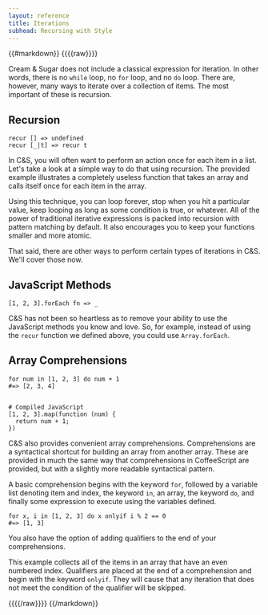 ```yaml
---
layout: reference
title: Iterations
subhead: Recursing with Style
---
```


{{#markdown}}
{{{{raw}}}}

Cream & Sugar does not include a classical expression for iteration. In other words, there is no `while` loop, no `for` loop, and no `do` loop. There are, however, many ways to iterate over a collection of items. The most important of these is recursion.

## Recursion

```
recur [] => undefined
recur [_|t] => recur t
```

In C&S, you will often want to perform an action once for each item in a list. Let's take a look at a simple way to do that using recursion. The provided example illustrates a completely useless function that takes an array and calls itself once for each item in the array.

Using this technique, you can loop forever, stop when you hit a particular value, keep looping as long as some condition is true, or whatever. All of the power of traditional iterative expressions is packed into recursion with pattern matching by default. It also encourages you to keep your functions smaller and more atomic.

That said, there are other ways to perform certain types of iterations in C&S. We'll cover those now.

## JavaScript Methods

```
[1, 2, 3].forEach fn => _
```

C&S has not been so heartless as to remove your ability to use the JavaScript methods you know and love. So, for example, instead of using the `recur` function we defined above, you could use `Array.forEach`.

## Array Comprehensions

```
for num in [1, 2, 3] do num + 1
#=> [2, 3, 4]


# Compiled JavaScript
[1, 2, 3].map(function (num) {
  return num + 1;
})
```

C&S also provides convenient array comprehensions. Comprehensions are a syntactical shortcut for building an array from another array. These are provided in much the same way that comprehensions in CoffeeScript are provided, but with a slightly more readable syntactical pattern.

A basic comprehension begins with the keyword `for`, followed by a variable list denoting item and index, the keyword `in`, an array, the keyword `do`, and finally some expression to execute using the variables defined.

```
for x, i in [1, 2, 3] do x onlyif i % 2 == 0
#=> [1, 3]
```

You also have the option of adding qualifiers to the end of your comprehensions.

This example collects all of the items in an array that have an even numbered index. Qualifiers are placed at the end of a comprehension and begin with the keyword `onlyif`. They will cause that any iteration that does not meet the condition of the qualifier will be skipped.

{{{{/raw}}}}
{{/markdown}}
